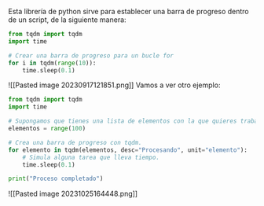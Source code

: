 Esta librería de python sirve para establecer una barra de progreso dentro de un script, de la siguiente manera:
```python
from tqdm import tqdm
import time

# Crear una barra de progreso para un bucle for
for i in tqdm(range(10)):
    time.sleep(0.1)
```
![[Pasted image 20230917121851.png]]
Vamos a ver otro ejemplo:
```python
from tqdm import tqdm
import time

# Supongamos que tienes una lista de elementos con la que quieres trabajar.
elementos = range(100)

# Crea una barra de progreso con tqdm.
for elemento in tqdm(elementos, desc="Procesando", unit="elemento"):
    # Simula alguna tarea que lleva tiempo.
    time.sleep(0.1)

print("Proceso completado")
```
![[Pasted image 20231025164448.png]]
